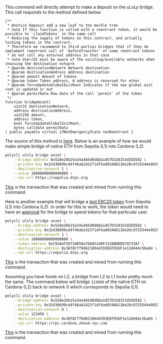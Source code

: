 This command will directly attempt to make a deposit on the uLxLy bridge. This call responds to the method defined below:

```solidity
/**
 * @notice Deposit add a new leaf to the merkle tree
 * note If this function is called with a reentrant token, it would be possible to `claimTokens` in the same call
 * Reducing the supply of tokens on this contract, and actually locking tokens in the contract.
 * Therefore we recommend to third parties bridges that if they do implement reentrant call of `beforeTransfer` of some reentrant tokens
 * do not call any external address in that case
 * note User/UI must be aware of the existing/available networks when choosing the destination network
 * @param destinationNetwork Network destination
 * @param destinationAddress Address destination
 * @param amount Amount of tokens
 * @param token Token address, 0 address is reserved for ether
 * @param forceUpdateGlobalExitRoot Indicates if the new global exit root is updated or not
 * @param permitData Raw data of the call `permit` of the token
 */
function bridgeAsset(
    uint32 destinationNetwork,
    address destinationAddress,
    uint256 amount,
    address token,
    bool forceUpdateGlobalExitRoot,
    bytes calldata permitData
) public payable virtual ifNotEmergencyState nonReentrant {
```

The source of this method is [here](https://github.com/0xPolygonHermez/zkevm-contracts/blob/c8659e6282340de7bdb8fdbf7924a9bd2996bc98/contracts/v2/PolygonZkEVMBridgeV2.sol#L198-L219).
Below is an example of how we would make simple bridge of native ETH from Sepolia (L1) into Cardona (L2).

```bash
polycli ulxly bridge asset \
    --bridge-address 0x528e26b25a34a4A5d0dbDa1d57D318153d2ED582 \
    --private-key 0x32430699cd4f46ab2422f1df4ad6546811be20c9725544e99253a887e971f92b \
    --destination-network 1 \
    --value 10000000000000000 \
    --rpc-url https://sepolia.drpc.org
```

[This](https://sepolia.etherscan.io/tx/0xf57b8171b2f62dce3eedbe3e50d5ee8413d61438af64286b5017ed9d5d154816) is the transaction that was created and mined from running this command.

Here is another example that will bridge a [test ERC20 token](https://sepolia.etherscan.io/address/0xC92AeF5873d058a76685140F3328B0DED79733Af) from Sepolia (L1) into Cardona (L2). In order for this to work, the token would need to have an [approval](https://sepolia.etherscan.io/tx/0x028513b13a2a7899de4db56e60d1dad66c7b7e29f91c54f385fdfdfc8f14b8b4#eventlog) for the bridge to spend tokens for that particular user.

```bash
polycli ulxly bridge asset \
    --bridge-address 0x528e26b25a34a4A5d0dbDa1d57D318153d2ED582 \
    --private-key 0x32430699cd4f46ab2422f1df4ad6546811be20c9725544e99253a887e971f92b \
    --destination-network 1 \
    --value 10000000000000000 \
    --token-address 0xC92AeF5873d058a76685140F3328B0DED79733Af \
    --destination-address 0x3878Cff9d621064d393EEF92bF1e12A944c5ba84 \
    --rpc-url https://sepolia.drpc.org
```

[This](https://sepolia.etherscan.io/tx/0x8ed1c2c0f2e994c86867f401c86fea3c709a28a18629d473cf683049f176fa93) is the transaction that was created and mined from running this command.

Assuming you have funds on L2, a bridge from L2 to L1 looks pretty much the same.
The command below will bridge `123456` of the native ETH on Cardona (L2) back to network 0 which corresponds to Sepolia (L1).

```bash
polycli ulxly bridge asset \
    --bridge-address 0x528e26b25a34a4A5d0dbDa1d57D318153d2ED582 \
    --private-key 0x32430699cd4f46ab2422f1df4ad6546811be20c9725544e99253a887e971f92b \
    --destination-network 0 \
    --value 123456 \
    --destination-address 0x3878Cff9d621064d393EEF92bF1e12A944c5ba84 \
    --rpc-url https://rpc.cardona.zkevm-rpc.com
```

[This](https://cardona-zkevm.polygonscan.com/tx/0x0294dae3cfb26881e5dde9f182531aa5be0818956d029d50e9872543f020df2e) is the transaction that was created and mined from running this command.